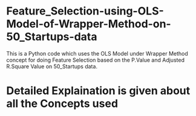 # Feature_Selection-using-OLS-Model-of-Wrapper-Method-on-50_Startups-data

This is a Python code which uses the OLS Model under Wrapper Method concept for doing Feature Selection based on the P.Value and Adjusted R.Square Value on 50_Startups data.
# Detailed Explaination is given about all the Concepts used
